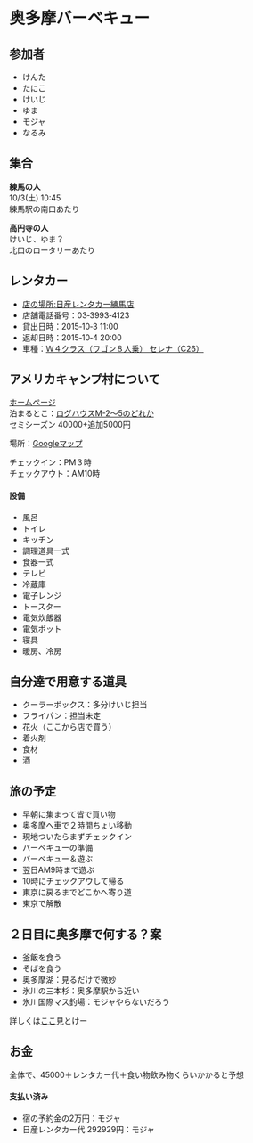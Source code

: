 # 奥多摩バーベキュー

## 参加者
- けんた
- たにこ
- けいじ
- ゆま
- モジャ
- なるみ

## 集合

**練馬の人**  
10/3(土) 10:45  
練馬駅の南口あたり

**高円寺の人**  
けいじ、ゆま？  
北口のロータリーあたり

## レンタカー  
- [店の場所:日産レンタカー練馬店](https://goo.gl/maps/5fY5oo9u9kt)
- 店舗電話番号：03‐3993‐4123
- 貸出日時：2015‐10‐3 11:00
- 返却日時：2015‐10‐4 20:00
- 車種：[Ｗ４クラス（ワゴン８人乗） セレナ（C26）](https://cars.travel.rakuten.co.jp/cars/rcf140a.do?jid=26&rcid=14&jcid=521&?TB_iframe=true&height=570&width=800)

## アメリカキャンプ村について
[ホームページ](http://www.xn--ccksg2ovbo0c7dt270e.com/)  
泊まるとこ：[ログハウスM-2〜5のどれか](http://www.xn--ccksg2ovbo0c7dt270e.com/tomari-M2.html)  
セミシーズン 40000+追加5000円  

場所：[Googleマップ](https://www.google.co.jp/maps/place/%E3%82%A2%E3%83%A1%E3%83%AA%E3%82%AB%E3%82%AD%E3%83%A3%E3%83%B3%E3%83%97%E6%9D%91/@35.8025159,139.1190405,19.25z/data=!4m2!3m1!1s0x0000000000000000:0x56efab2d6ec0c452)

チェックイン：PM３時  
チェックアウト：AM10時

#### 設備
- 風呂
- トイレ
- キッチン
- 調理道具一式
- 食器一式
- テレビ
- 冷蔵庫
- 電子レンジ
- トースター
- 電気炊飯器
- 電気ポット
- 寝具
- 暖房、冷房

## 自分達で用意する道具
- クーラーボックス：多分けいじ担当
- フライパン：担当未定
- 花火（ここから店で買う）
- 着火剤
- 食材
- 酒


## 旅の予定
- 早朝に集まって皆で買い物
- 奥多摩へ車で２時間ちょい移動
- 現地ついたらまずチェックイン
- バーベキューの準備
- バーベキュー＆遊ぶ
- 翌日AM9時まで遊ぶ
- 10時にチェックアウして帰る
- 東京に戻るまでどこかへ寄り道
- 東京で解散

## ２日目に奥多摩で何する？案
- 釜飯を食う
- そばを食う
- 奥多摩湖：見るだけで微妙
- 氷川の三本杉：奥多摩駅から近い
- 氷川国際マス釣場：モジャやらないだろう

詳しくは[ここ](http://find-travel.jp/article/11712)見とけー


## お金
全体で、45000＋レンタカー代＋食い物飲み物くらいかかると予想

#### 支払い済み
- 宿の予約金の2万円：モジャ
- 日産レンタカー代 292929円：モジャ
